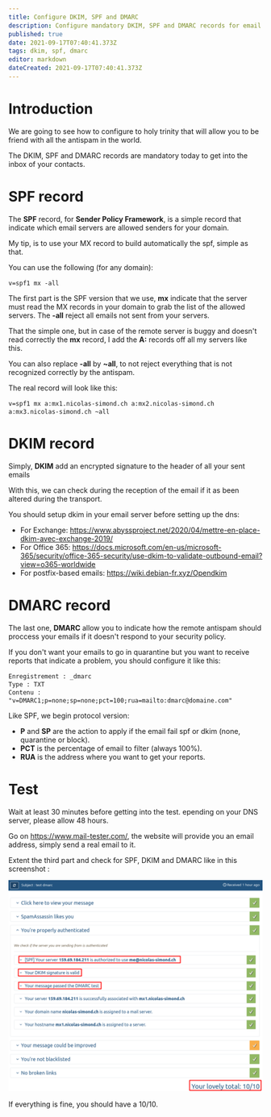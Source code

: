 ```yaml
---
title: Configure DKIM, SPF and DMARC
description: Configure mandatory DKIM, SPF and DMARC records for email
published: true
date: 2021-09-17T07:40:41.373Z
tags: dkim, spf, dmarc
editor: markdown
dateCreated: 2021-09-17T07:40:41.373Z
---
```


# Introduction

We are going to see how to configure to holy trinity that will allow you to be friend with all the antispam in the world.

The DKIM, SPF and DMARC records are mandatory today to get into the inbox of your contacts.

 
# SPF record

The **SPF** record, for **Sender Policy Framework**, is a simple record that indicate which email servers are allowed senders for your domain.

My tip, is to use your MX record to build automatically the spf, simple as that.


You can use the following (for any domain):

```dns
v=spf1 mx -all
```
 
The first part is the SPF version that we use, **mx** indicate that the server must read the MX records in your domain to grab the list of the allowed servers. 
The **-all** reject all emails not sent from your servers. 

That the simple one, but in case of the remote server is buggy and doesn't read correctly the **mx** record, I add the **A:** records off all my servers like this.

You can also replace **-all** by **~all**, to not reject everything that is not recognized correctly by the antispam.

The real record will look like this:
```dns
v=spf1 mx a:mx1.nicolas-simond.ch a:mx2.nicolas-simond.ch a:mx3.nicolas-simond.ch ~all
```
 
# DKIM record

Simply, **DKIM** add an encrypted signature to the header of all your sent emails

With this, we can check during the reception of the email if it as been altered during the transport.

 

You should setup dkim in your email server before setting up the dns:
- For Exchange: https://www.abyssproject.net/2020/04/mettre-en-place-dkim-avec-exchange-2019/
- For Office 365: https://docs.microsoft.com/en-us/microsoft-365/security/office-365-security/use-dkim-to-validate-outbound-email?view=o365-worldwide
- For postfix-based emails: https://wiki.debian-fr.xyz/Opendkim

 

 
# DMARC record

The last one, **DMARC** allow you to indicate how the remote antispam should proccess your emails if it doesn't respond to your security policy.

If you don't want your emails to go in quarantine but you want to receive reports that indicate a problem, you should configure it like this:

```dns
Enregistrement : _dmarc
Type : TXT
Contenu : "v=DMARC1;p=none;sp=none;pct=100;rua=mailto:dmarc@domaine.com"
```
 

Like SPF, we begin protocol version:

- **P** and **SP** are the action to apply if the email fail spf or dkim (none, quarantine or block).
- **PCT** is the percentage of email to filter (always 100%).
- **RUA** is the address where you want to get your reports.

 
# Test

Wait at least 30 minutes before getting into the test.
epending on your DNS server, please allow 48 hours.
 
Go on https://www.mail-tester.com/, the website will provide you an email address, simply send a real email to it.

Extent the third part and check for SPF, DKIM and DMARC like in this screenshot :

![dkim-spf-dmarc.webp](/mails/dkim-spf-dmarc.webp)

If everything is fine, you should have a 10/10.
